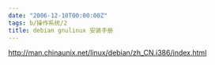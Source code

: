```yaml
---
date: "2006-12-10T00:00:00Z"
tags: b/操作系统/2
title: debian gnulinux 安装手册
---
```


http://man.chinaunix.net/linux/debian/zh_CN.i386/index.html
